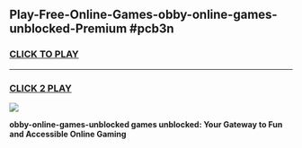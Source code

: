 
## Play-Free-Online-Games-obby-online-games-unblocked-Premium #pcb3n
<h3>
<a href="https://premium.freeplayer.one?title=obby-online-games-unblocked&ref=8M">CLICK TO PLAY</a></h3>
<hr>

<h3>
<a href="https://premium.freeplayer.one?title=obby-online-games-unblocked&ref=8M">CLICK 2 PLAY</a>
  
</h3>

<a href="https://premium.freeplayer.one?title=obby-online-games-unblocked&ref=8M"><img src="https://clearcache.store/games.png"></a>


**obby-online-games-unblocked games unblocked: Your Gateway to Fun and Accessible Online Gaming**
